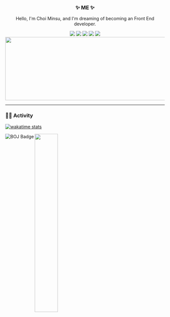 <h3 align="center">✨ ME ✨</h3>
<p align="center">Hello, I'm Choi Minsu, and I'm dreaming of becoming an Front End developer.</p>
 
<div align="center">
  <a href="https://www.instagram.com/m.in_su08/"><img src="https://img.shields.io/badge/Instagram-ff69b4?style=plastic&logo=Instagram&logoColor=white"/></a>
  <a href="https://github.com/min-su08"><img src="https://img.shields.io/badge/github-181717?style=plastic&logo=github&logoColor=white"/></a>
  <a href="https://ww.notion.so/Minsu-s-Home-f289ce87f079427385b2d9d5672bc19e"><img src="https://img.shields.io/badge/notion-000000?style=plastic&logo=notion&logoColor=white"/></a>
  <img src="https://img.shields.io/badge/mandoo4137@gmail.com-EA4305?style=flat-square&logo=Gmail&logoColor=white">
  <a href="https://minsu08.tistory.com"><img src="https://img.shields.io/badge/Tistory-orange?style=for-the-badge&logo=Tistory&logoColor=white"></a>
</div>
  
<a href="https://github.com/devxb/gitanimals"> 
  <img
    src="https://render.gitanimals.org/lines/minsu0707?pet-id=625199397123899845"
    width="600"
    height="200"
  />
</a>

<hr>

<h3 align="left">🏃🏻 Activity</h3>

[![wakatime stats](https://github-readme-stats.vercel.app/api/wakatime?username=minsu0707)](https://wakatime.com/@minsu0707)

<a href="https://solved.ac/" target="_blank">
    <img align="left" src="http://mazassumnida.wtf/api/v2/generate_badge?boj=mandoo0707" alt="BOJ Badge"/>
</a>

<a href="https://github.com/anuraghazra/github-readme-stats">
    <img src="https://github-readme-stats.vercel.app/api/top-langs/?username=minsu0707&layout=donut&show_icons=true&theme=material-palenight&hide_border=true&bg_color=20232a&icon_color=58A6FF&text_color=fff&title_color=58A6FF&count_private=true&exclude_repo=Face-Transfer-Application" width=38% />
</a>
